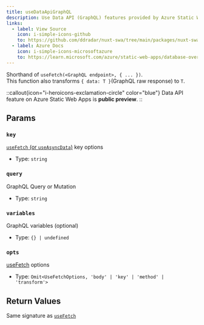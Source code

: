 ```yaml
---
title: useDataApiGraphQL
description: Use Data API (GraphQL) features provided by Azure Static Web Apps.
links:
  - label: View Source
    icon: i-simple-icons-github
    to: https://github.com/ddradar/nuxt-swa/tree/main/packages/nuxt-swa/src/runtime/composables/useDataApi.ts
  - label: Azure Docs
    icon: i-simple-icons-microsoftazure
    to: https://learn.microsoft.com/azure/static-web-apps/database-overview
---
```


Shorthand of `useFetch(<GraphQL endpoint>, { ... })`.  
This function also transforms `{ data: T }`(GraphQL raw response) to `T`.

::callout{icon="i-heroicons-exclamation-circle" color="blue"}
Data API feature on Azure Static Web Apps is **public preview**.
::

## Params

### `key`

[`useFetch` (or `useAsyncData`)](https://nuxt.com/docs/api/composables/use-async-data#params) key options

- Type: `string`

### `query`

GraphQL Query or Mutation

- Type: `string`

### `variables`

GraphQL variables (optional)

- Type: `{} | undefined`

### `opts`

[useFetch](https://nuxt.com/docs/api/composables/use-fetch#params) options

- Type: `Omit<UseFetchOptions, 'body' | 'key' | 'method' | 'transform'>`

## Return Values

Same signature as [`useFetch`](https://nuxt.com/docs/api/composables/use-async-data#return-values)
